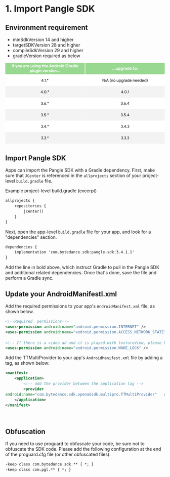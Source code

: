 # 1. Import Pangle SDK

## Environment requirement
- minSdkVersion 14 and higher
- targetSDKVersion 28 and higher
- compileSdkVersion 29 and higher
- gradleVersion required as below

<img src="https://github.com/JohnnyWangMiura/Pangle-Android-SDK-Integration-Guideline/blob/main/gradle.png" />

## Import Pangle SDK

Apps can import the Pangle SDK with a Gradle dependency. First, make sure that `JCenter` is referenced in the `allprojects` section of your project-level `build.gradle` file.

Example project-level build.gradle (excerpt)
```XML
allprojects {
    repositories {
        jcenter()
    }
}
```

Next, open the app-level `build.gradle` file for your app, and look for a "dependencies" section.
```XML
dependencies {
    implementation 'com.bytedance.sdk:pangle-sdk:3.4.1.1'
}
```

Add the line in bold above, which instruct Gradle to pull in the Pangle SDK and additional related dependencies. Once that's done, save the file and perform a Gradle sync.

## Update your AndroidManifestl.xml
Add the required permissions to your app's `AndroidManifest.xml` file, as shown below.
```XML
<!--Required  permissions-->
<uses-permission android:name="android.permission.INTERNET" />
<uses-permission android:name="android.permission.ACCESS_NETWORK_STATE" />

<!-- If there is a video ad and it is played with textureView, please be sure to add this, otherwise a black screen will appear -->
<uses-permission android:name="android.permission.WAKE_LOCK" />
```

Add the TTMultiProvider to your app's `AndroidManifest.xml` file by adding a <provider> tag, as shown below:
  
```XML
<manifest>
    <application>
        <!-- add the provider between the application tag -->
        <provider    
android:name="com.bytedance.sdk.openadsdk.multipro.TTMultiProvider"   android:authorities="${applicationId}.TTMultiProvider"   android:exported="false" />
    </application>
</manifest>

  
```  

## Obfuscation
If you need to use proguard to obfuscate your code, be sure not to obfuscate the SDK code. Please add the following configuration at the end of the proguard.cfg file (or other obfuscated files):
```XML
-keep class com.bytedance.sdk.** { *; }
-keep class com.pgl.** { *; }
```

